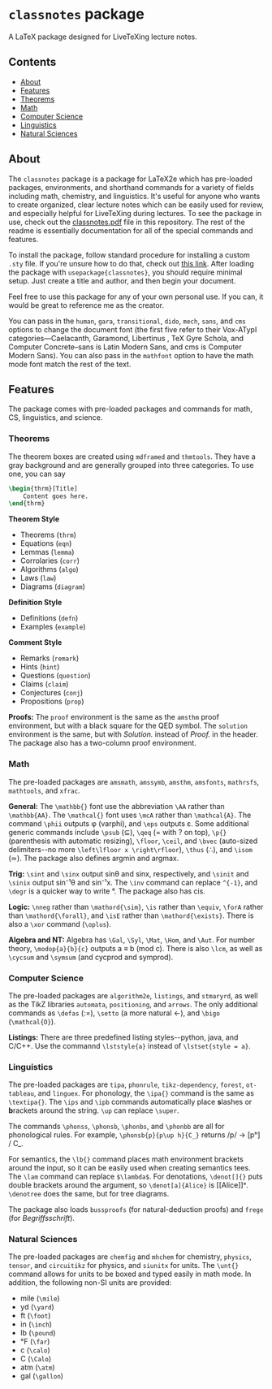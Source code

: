 # `classnotes` package
A LaTeX package designed for LiveTeXing lecture notes.

## Contents
* [About](https://github.com/neilrathi/classnotes#about)
* [Features](https://github.com/neilrathi/classnotes#features)
* [Theorems](https://github.com/neilrathi/classnotes#theorems)
* [Math](https://github.com/neilrathi/classnotes#math)
* [Computer Science](https://github.com/neilrathi/classnotes#computer-science)
* [Linguistics](https://github.com/neilrathi/classnotes#linguistics)
* [Natural Sciences](https://github.com/neilrathi/classnotes#natural-sciences)

## About
The `classnotes` package is a package for LaTeX2e which has pre-loaded packages, environments, and shorthand commands for a variety of fields including math, chemistry, and linguistics. It's useful for anyone who wants to create organized, clear lecture notes which can be easily used for review, and especially helpful for LiveTeXing during lectures. To see the package in use, check out the [classnotes.pdf](https://github.com/neilrathi/classnotes/classnotes.pdf) file in this repository. The rest of the readme is essentially documentation for all of the special commands and features.

To install the package, follow standard procedure for installing a custom `.sty` file. If you're unsure how to do that, check out [this link](https://tex.stackexchange.com/questions/1137/where-do-i-place-my-own-sty-or-cls-files-to-make-them-available-to-all-my-te). After loading the package with `usepackage{classnotes}`, you should require minimal setup. Just create a title and author, and then begin your document.

Feel free to use this package for any of your own personal use. If you can, it would be great to reference me as the creator.

You can pass in the `human`, `gara`, `transitional`, `dido`, `mech`, `sans`, and `cms` options to change the document font (the first five refer to their Vox-ATypI categories—Caelacanth, Garamond, Libertinus , TeX Gyre Schola, and Computer Concrete–sans is Latin Modern Sans, and cms is Computer Modern Sans). You can also pass in the `mathfont` option to have the math mode font match the rest of the text.

## Features
The package comes with pre-loaded packages and commands for math, CS, linguistics, and science.

### Theorems
The theorem boxes are created using `mdframed` and `thmtools`. They have a gray background and are generally grouped into three categories. To use one, you can say
```latex
\begin{thrm}[Title]
    Content goes here.
\end{thrm}
```
**Theorem Style**
* Theorems (`thrm`)
* Equations (`eqn`)
* Lemmas (`lemma`)
* Corrolaries (`corr`)
* Algorithms (`algo`)
* Laws (`law`)
* Diagrams (`diagram`)

**Definition Style**
* Definitions (`defn`)
* Examples (`example`)

**Comment Style**
* Remarks (`remark`)
* Hints (`hint`)
* Questions (`question`)
* Claims (`claim`)
* Conjectures (`conj`)
* Propositions (`prop`)

**Proofs:** The `proof` environment is the same as the `amsthm` proof environment, but with a black square for the QED symbol. The `solution` environment is the same, but with *Solution.* instead of *Proof.* in the header. The package also has a two-column proof environment.

### Math
The pre-loaded packages are `amsmath`, `amssymb`, `amsthm`, `amsfonts`, `mathrsfs`, `mathtools`, and `xfrac`.

**General:** The `\mathbb{}` font use the abbreviation `\AA` rather than `\mathbb{AA}`. The `\mathcal{}` font uses `\mcA` rather than `\mathcal{A}`. The command `\phii` outputs φ (varphi), and `\eps` outputs ε.  Some additional generic commands include `\psub` (⊆), `\qeq` (= with ? on top), `\p{}` (parenthesis with automatic resizing), `\floor`, `\ceil`, and `\bvec` (auto-sized delimiters--no more `\left\lfloor x \right\rfloor`), `\thus` (∴), and `\isom` (≃). The package also defines argmin and argmax.

**Trig:** `\sint` and `\sinx` output sinθ and sinx, respectively, and `\sinit` and `\sinix` output sin⁻¹θ and sin⁻¹x. The `\inv` command can replace `^{-1}`, and `\degr` is a quicker way to write °. The package also has cis.

**Logic:** `\nneg` rather than `\mathord{\sim}`, `\is` rather than `\equiv`, `\forA` rather than `\mathord{\forall}`, and `\isE` rather than `\mathord{\exists}`. There is also a `\xor` command (`\oplus`).

**Algebra and NT:** Algebra has `\Gal`, `\Syl`, `\Mat`, `\Hom`, and `\Aut`. For number theory, `\modop{a}{b}{c}` outputs a ≡ b (mod c). There is also `\lcm`, as well as `\cycsum` and `\symsum` (and cycprod and symprod).

### Computer Science
The pre-loaded packages are `algorithm2e`, `listings`, and `stmaryrd`, as well as the TikZ libraries `automata`, `positioning`, and `arrows`. The only additional commands as `\defas` (:=), `\setto` (a more natural ←), and `\bigo` (`\mathcal{O}`).

**Listings:** There are three predefined listing styles--python, java, and C/C++. Use the commannd `\lststyle{a}` instead of `\lstset{style = a}`.

### Linguistics
The pre-loaded packages are `tipa`, `phonrule`, `tikz-dependency`, `forest`, `ot-tableau`, and `linguex`. For phonology, the `\ipa{}` command is the same as `\textipa{}`. The `\ips` and `\ipb` commands automatically place **s**lashes or **b**rackets around the string. `\up` can replace `\super`.

The commands `\phonss`, `\phonsb`, `\phonbs`, and `\phonbb` are all for phonological rules. For example, `\phonsb{p}{p\up h}{C_}` returns /p/ → [pʰ] / C_.

For semantics, the `\lb{}` command places math environment brackets around the input, so it can be easily used when creating semantics tees. The `\lam` command can replace `$\lambda$`. For denotations, `\denot[]{}` puts double brackets around the argument, so `\denot[a]{Alice}` is [[Alice]]ᵃ. `\denotree` does the same, but for tree diagrams.

The package also loads `bussproofs` (for natural-deduction proofs) and `frege` (for *Begriffsschrift*).

### Natural Sciences
The pre-loaded packages are `chemfig` and `mhchem` for chemistry, `physics`, `tensor`, and `circuitikz` for physics, and `siunitx` for units. The `\unt{}` command allows for units to be boxed and typed easily in math mode. In addition, the following non-SI units are provided:
* mile (`\mile`)
* yd (`\yard`)
* ft (`\foot`)
* in (`\inch`)
* lb (`\pound`)
* °F (`\far`)
* c (`\calo`)
* C (`\Calo`)
* atm (`\atm`)
* gal (`\gallon`)
